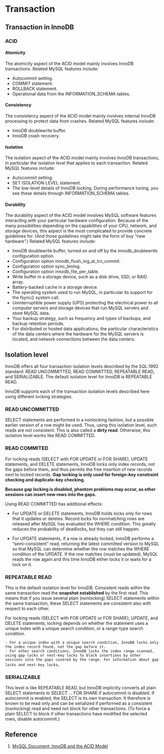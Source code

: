 # Transaction

## Transaction in InnoDB

### ACID

#### Atomicity

The atomicity aspect of the ACID model mainly involves InnoDB transactions. Related MySQL features include:

- Autocommit setting.
- COMMIT statement.
- ROLLBACK statement.
- Operational data from the INFORMATION_SCHEMA tables.

#### Consistency

The consistency aspect of the ACID model mainly involves internal InnoDB processing to protect data from crashes. Related MySQL features include:

- InnoDB doublewrite buffer.
- InnoDB crash recovery.

#### Isolation

The isolation aspect of the ACID model mainly involves InnoDB transactions, in particular the isolation level that applies to each transaction. Related MySQL features include:

- Autocommit setting.
- SET ISOLATION LEVEL statement.
- The low-level details of InnoDB locking. During performance tuning, you see these details through INFORMATION_SCHEMA tables.

#### Durability

The durability aspect of the ACID model involves MySQL software features interacting with your particular hardware configuration. Because of the many possibilities depending on the capabilities of your CPU, network, and storage devices, this aspect is the most complicated to provide concrete guidelines for. (And those guidelines might take the form of buy “new hardware”.) Related MySQL features include:

- InnoDB doublewrite buffer, turned on and off by the innodb_doublewrite configuration option.
- Configuration option innodb_flush_log_at_trx_commit.
- Configuration option sync_binlog.
- Configuration option innodb_file_per_table.
- Write buffer in a storage device, such as a disk drive, SSD, or RAID array.
- Battery-backed cache in a storage device.
- The operating system used to run MySQL, in particular its support for the fsync() system call.
- Uninterruptible power supply (UPS) protecting the electrical power to all computer servers and storage devices that run MySQL servers and store MySQL data.
- Your backup strategy, such as frequency and types of backups, and backup retention periods.
- For distributed or hosted data applications, the particular characteristics of the data centers where the hardware for the MySQL servers is located, and network connections between the data centers.

## Isolation level

InnoDB offers all four transaction isolation levels described by the SQL:1992 standard: READ UNCOMMITTED, READ COMMITTED, REPEATABLE READ, and SERIALIZABLE. The default isolation level for InnoDB is REPEATABLE READ.

InnoDB supports each of the transaction isolation levels described here using different locking strategies.

### READ UNCOMMITTED

SELECT statements are performed in a nonlocking fashion, but a possible earlier version of a row might be used. Thus, using this isolation level, such reads are not consistent. This is also called a **dirty read**. Otherwise, this isolation level works like READ COMMITTED.

### READ COMMITED

For locking reads (SELECT with FOR UPDATE or FOR SHARE), UPDATE statements, and DELETE statements, InnoDB locks only index records, not the gaps before them, and thus permits the free insertion of new records next to locked records. **Gap locking is only used for foreign-key constraint checking and duplicate-key checking.**

**Because gap locking is disabled, phantom problems may occur, as other sessions can insert new rows into the gaps.**

Using READ COMMITTED has additional effects:

- For UPDATE or DELETE statements, InnoDB holds locks only for rows that it updates or deletes. Record locks for nonmatching rows are released after MySQL has evaluated the WHERE condition. This greatly reduces the probability of deadlocks, but they can still happen.

- For UPDATE statements, if a row is already locked, InnoDB performs a “semi-consistent” read, returning the latest committed version to MySQL so that MySQL can determine whether the row matches the WHERE condition of the UPDATE. If the row matches (must be updated), MySQL reads the row again and this time InnoDB either locks it or waits for a lock on it.

### REPEATABLE READ

This is the default isolation level for InnoDB. Consistent reads within the same transaction read the **snapshot established** by the first read. This means that if you issue several plain (nonlocking) SELECT statements within the same transaction, these SELECT statements are consistent also with respect to each other.

For locking reads (SELECT with FOR UPDATE or FOR SHARE), UPDATE, and DELETE statements, locking depends on whether the statement uses a unique index with a unique search condition, or a range-type search condition.

    - For a unique index with a unique search condition, InnoDB locks only the index record found, not the gap before it.
    - For other search conditions, InnoDB locks the index range scanned, using gap locks or next-key locks to block insertions by other sessions into the gaps covered by the range. For information about gap locks and next-key locks。

### SERIALIZABLE

This level is like REPEATABLE READ, but InnoDB implicitly converts all plain SELECT statements to SELECT ... FOR SHARE if autocommit is disabled. If autocommit is enabled, the SELECT is its own transaction. It therefore is known to be read only and can be serialized if performed as a consistent (nonlocking) read and need not block for other transactions. (To force a plain SELECT to block if other transactions have modified the selected rows, disable autocommit.)

## Reference

1. [MySQL Document: InnoDB and the ACID Model](https://dev.mysql.com/doc/refman/8.0/en/mysql-acid.html)